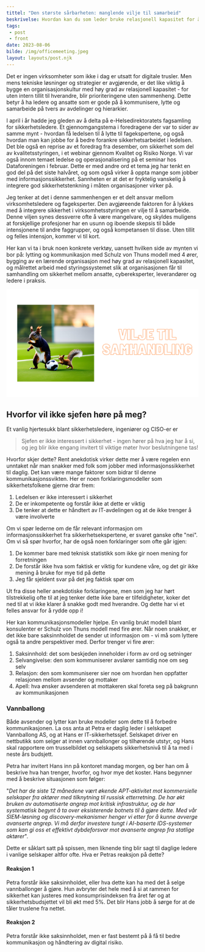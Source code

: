 ```yaml
---
tittel: "Den største sårbarheten: manglende vilje til samarbeid"
beskrivelse: Hvordan kan du som leder bruke relasjonell kapasitet for å bygge bedre cybersikkerhet i organisasjonen
tags: 
 - post
 - front
date: 2023-08-06
bilde: /img/officemeeting.jpeg
layout: layouts/post.njk
---
```

Det er ingen virksomheter som ikke i dag er utsatt for digitale trusler. Men mens tekniske løsninger og strategier er avgjørende, er det like viktig å bygge en organisasjonskultur med høy grad av relasjonell kapasitet - for uten intern tillit til hverandre, blir prioriteringene uten sammenheng. Dette betyr å ha ledere og ansatte som er gode på å kommunisere, lytte og samarbeide på tvers av avdelinger og hierarkier.

I april i år hadde jeg gleden av å delta på e-Helsedirektoratets fagsamling for 
sikkerhetsledere. Et gjennomgangstema i foredragene der var to sider av samme mynt - 
hvordan få ledelsen til å lytte til fagekspertene, og også hvordan man kan jobbe for å 
bedre forankre sikkerhetsarbeidet i ledelsen. Det ble også en reprise av et foredrag 
fra desember, om sikkerhet som del av kvalitetsstyringen, i et webinar gjennom 
Kvalitet og Risiko Norge. Vi var også innom temaet ledelse og operasjonalisering
på et seminar hos Dataforeningen i februar. Dette er med andre ord et tema jeg har tenkt en god del på det siste halvåret, og som også virker å oppta mange som jobber med 
informasjonssikkerhet. Sannheten er at det er fryktelig vanskelig å integrere 
god sikkerhetstenkning i måten organisasjoner virker på. 

Jeg tenker at det i denne sammenhengen er et delt ansvar mellom virksomhetsledere og 
fageksperter. Den avgjøreende faktoren for å lykkes med å integrere sikkerhet i 
virksomhetsstyringen er vilje til å samarbeide. Denne viljen synes dessverre ofte å 
være mangelvare, og skyldes muligens at forskjellige profesjoner har en usunn 
og iboende skepsis til både intensjonene til andre faggrupper, og også kompetansen 
til disse. Uten tillit og felles intensjon, kommer vi til kort. 

Her kan vi ta i bruk noen konkrete verktøy, uansett hvilken side av mynten vi bor på: lytting og kommunikasjon med Schulz von Thuns modell med 4 ører, bygging av en lærende organisasjon med høy grad av relasjonell kapasitet, og målrettet arbeid med styringssystemet slik at organisasjonen får til samhandling om sikkerhet mellom ansatte, cybereksperter, leverandører og ledere i praksis. 

![Samhandling](/img/viljetilsamhandling.png)

## Hvorfor vil ikke sjefen høre på meg? 
Et vanlig hjertesukk blant sikkerhetsledere, ingeniører og CISO-er er

> Sjefen er ikke interessert i sikkerhet - ingen hører på hva jeg har å si, og jeg blir ikke engang invitert til viktige møter hvor beslutningene tas!

Hvorfor skjer dette? Rent anekdotisk virker dette mer å være regelen enn unntaket når man snakker med folk som 
jobber med informasjonssikkerhet til daglig. Det kan være mange faktorer som bidrar til denne kommunikasjonssvikten. 
Her er noen forklaringsmodeller som sikkerhetsfolkene gjerne drar frem: 

1. Ledelsen er ikke interessert i sikkerhet
2. De er inkompetente og forstår ikke at dette er viktig
3. De tenker at dette er håndtert av IT-avdelingen og at de ikke trenger å være involverte

Om vi spør lederne om de får relevant informasjon om informasjonssikkerhet fra sikkerhetsekspertene, er svaret ganske ofte "nei". 
Om vi så spør hvorfor, har de også noen forklaringer som ofte går igjen: 

1. De kommer bare med teknisk statistikk som ikke gir noen mening for forretningen
2. De forstår ikke hva som faktisk er viktig for kundene våre, og det gir ikke mening å bruke for mye tid på dette
3. Jeg får sjeldent svar på det jeg faktisk spør om

Ut fra disse heller anekdotiske forklaringene, men som jeg har hørt tilstrekkelig ofte til at jeg tenker dette ikke bare er tilfeldigheter, 
koker det ned til at vi ikke klarer å snakke godt med hverandre. Og dette har vi et felles ansvar for å rydde opp i!

Her kan kommunikasjonsmodeller hjelpe. En vanlig brukt modell blant konsulenter er Schulz von Thuns modell med fire ører. 
Når noen snakker, er det ikke bare saksinnholdet de sender ut informasjon om - vi må som lyttere også ta andre perspektiver med. 
Derfor trenger vi fire ører: 

1. Saksinnhold: det som beskjeden inneholder i form av ord og setninger
2. Selvangivelse: den som kommuniserer avslører samtidig noe om seg selv
3. Relasjon: den som kommuniserer sier noe om hvordan hen oppfatter relasjonen mellom avsender og mottaker
4. Apell: hva ønsker avsenderen at mottakeren skal foreta seg på bakgrunn av kommunikasjonen

### Vannballong
Både avsender og lytter kan bruke modeller som dette til å forbedre kommunikasjonen. La oss anta at Petra er daglig leder 
i selskapet Vannballong AS, og at Hans er IT-sikkerhetssjef. Selskapet driver en nettbutikk som selger at innen vannballonger og 
tilhørende utstyr, og Hans skal rapportere om trusselbildet og selskapets sikkerhetsnivå til å ta med i neste års budsjett. 

Petra har invitert Hans inn på kontoret mandag morgen, og ber han om å beskrive hva han trenger, hvorfor, og hvor mye det koster. 
Hans begynner med å beskrive situasjonen som følger: 

"*Det har de siste 12 månedene vært økende APT-aktivitet mot kommersielle selskaper fra aktører med tilknytning til russisk etterretning. 
De har økt bruken av automatiserte angrep mot kritisk infrastruktur, og de har systematisk begynt å ta over eksisterende botnets til å 
gjøre dette. Med vår SIEM-løsning og discovery-mekanismer henger vi etter for å kunne avverge avanserte angrep. Vi må derfor investere 
tungt i AI-baserte IDS-systemer som kan gi oss et effektivt dybdeforsvar mot avanserte angrep fra statlige aktører*". 

Dette er såklart satt på spissen, men liknende ting blir sagt til daglige ledere i vanlige selskaper altfor ofte. Hva er Petras reaksjon 
på dette? 

#### Reaksjon 1
Petra forstår ikke saksinnholdet, eller hva dette kan ha med det å selge vannballonger å gjøre. Hun avbryter det hele med å si 
at rammen for sikkerhet kan justeres med konsumprisindeksen fra året før og at sikkerhetsbudsjettet vil bli økt med 5%. 
Det blir Hans jobb å sørge for at de tåler truslene fra nettet.

#### Reaksjon 2
Petra forstår ikke saksinnholdet, men er fast bestemt på å få til bedre kommunikasjon og håndtering av digital risiko.